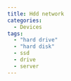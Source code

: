 ```yaml
---
title: Hdd network
categories:
  - Devices
tags:
  - "hard drive"
  - "hard disk"
  - ssd
  - drive
  - server
---
```

